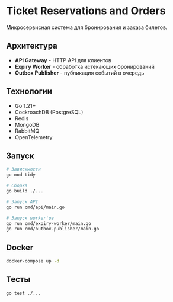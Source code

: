 # Ticket Reservations and Orders

Микросервисная система для бронирования и заказа билетов.

## Архитектура

- **API Gateway** - HTTP API для клиентов
- **Expiry Worker** - обработка истекающих бронирований
- **Outbox Publisher** - публикация событий в очередь

## Технологии

- Go 1.21+
- CockroachDB (PostgreSQL)
- Redis
- MongoDB
- RabbitMQ
- OpenTelemetry

## Запуск

```bash
# Зависимости
go mod tidy

# Сборка
go build ./...

# Запуск API
go run cmd/api/main.go

# Запуск worker'ов
go run cmd/expiry-worker/main.go
go run cmd/outbox-publisher/main.go
```

## Docker

```bash
docker-compose up -d
```

## Тесты

```bash
go test ./...
```
